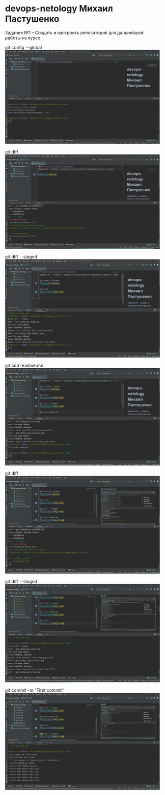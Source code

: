 # devops-netology Михаил Пастушенко
Задание №1 – Создать и настроить репозиторий для дальнейшей работы на курсе

git config --global
![img.png](img.png)

git diff
![img_1.png](img_1.png)

git diff --staged
![img_2.png](img_2.png)

git add readme.md
![img_3.png](img_3.png)

git diff
![img_4.png](img_4.png)

git diff --staged
![img_5.png](img_5.png)

git commit -m "First commit"
![img_6.png](img_6.png)